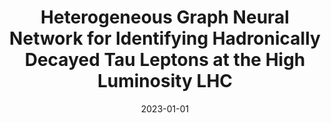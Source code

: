 ---
title: "Heterogeneous Graph Neural Network for Identifying Hadronically Decayed Tau Leptons at the High Luminosity LHC"
date: 2023-01-01
venue: arxiv:2301.00501
link: https://inspirehep.net/literature/2620136
inspire_id: 2620136
authors: Andris Huang, Xiangyang Ju, Jacob Lyons,  et al.
---